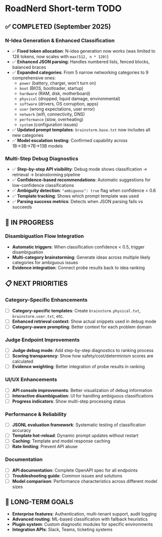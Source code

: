 # RoadNerd Short-term TODO

## ✅ COMPLETED (September 2025)

### N-Idea Generation & Enhanced Classification
- ✅ **Fixed token allocation**: N-idea generation now works (was limited to 128 tokens, now scales with `max(512, n * 120)`)  
- ✅ **Enhanced JSON parsing**: Handles numbered lists, fenced blocks, balanced braces
- ✅ **Expanded categories**: From 5 narrow networking categories to 9 comprehensive ones:
  - `power` (battery, charger, won't turn on)
  - `boot` (BIOS, bootloader, startup)
  - `hardware` (RAM, disk, motherboard)
  - `physical` (dropped, liquid damage, environmental)
  - `software` (drivers, OS corruption, apps)
  - `user` (wrong expectations, user error)
  - `network` (wifi, connectivity, DNS)
  - `performance` (slow, overheating)
  - `system` (configuration issues)
- ✅ **Updated prompt templates**: `brainstorm.base.txt` now includes all new categories
- ✅ **Model escalation testing**: Confirmed capability across 1B→3B→7B→13B models

### Multi-Step Debug Diagnostics
- ✅ **Step-by-step API visibility**: Debug mode shows classification → retrieval → brainstorming pipeline
- ✅ **Confidence-based recommendations**: Automatic suggestions for low-confidence classifications
- ✅ **Ambiguity detection**: `"ambiguous": true` flag when confidence < 0.6
- ✅ **Template tracking**: Shows which prompt template was used
- ✅ **Parsing success metrics**: Detects when JSON parsing fails vs succeeds

## 🔄 IN PROGRESS

### Disambiguation Flow Integration
- **Automatic triggers**: When classification confidence < 0.5, trigger disambiguation
- **Multi-category brainstorming**: Generate ideas across multiple likely categories for ambiguous issues
- **Evidence integration**: Connect probe results back to idea ranking

## 📋 NEXT PRIORITIES

### Category-Specific Enhancements
- [ ] **Category-specific templates**: Create `brainstorm.physical.txt`, `brainstorm.user.txt`, etc.
- [ ] **Enhanced retrieval context**: Show actual snippets used in debug mode
- [ ] **Category-aware prompting**: Better context for each problem domain

### Judge Endpoint Improvements  
- [ ] **Judge debug mode**: Add step-by-step diagnostics to ranking process
- [ ] **Scoring transparency**: Show how safety/cost/determinism scores are calculated
- [ ] **Evidence weighting**: Better integration of probe results in ranking

### UI/UX Enhancements
- [ ] **API console improvements**: Better visualization of debug information
- [ ] **Interactive disambiguation**: UI for handling ambiguous classifications
- [ ] **Progress indicators**: Show multi-step processing status

### Performance & Reliability
- [ ] **JSONL evaluation framework**: Systematic testing of classification accuracy
- [ ] **Template hot-reload**: Dynamic prompt updates without restart
- [ ] **Caching**: Template and model response caching
- [ ] **Rate limiting**: Prevent API abuse

### Documentation
- [ ] **API documentation**: Complete OpenAPI spec for all endpoints
- [ ] **Troubleshooting guide**: Common issues and solutions
- [ ] **Model comparison**: Performance characteristics across different model sizes

## 🎯 LONG-TERM GOALS

- **Enterprise features**: Authentication, multi-tenant support, audit logging
- **Advanced routing**: ML-based classification with fallback heuristics  
- **Plugin system**: Custom diagnostic modules for specific environments
- **Integration APIs**: Slack, Teams, ticketing systems
